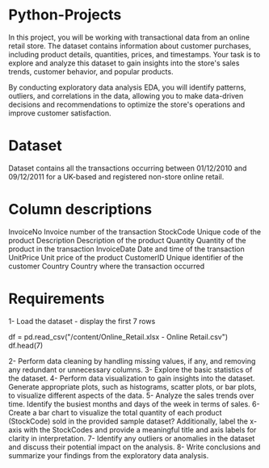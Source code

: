 # Python-Projects

In this project, you will be working with transactional data from an online retail store. The dataset contains information about customer purchases, including product details, quantities, prices, and timestamps. Your task is to explore and analyze this dataset to gain insights into the store's sales trends, customer behavior, and popular products.

By conducting exploratory data analysis EDA, you will identify patterns, outliers, and correlations in the data, allowing you to make data-driven decisions and recommendations to optimize the store's operations and improve customer satisfaction.


# Dataset

Dataset contains all the transactions occurring between 01/12/2010 and 09/12/2011 for a UK-based and registered non-store online retail.

# Column descriptions

InvoiceNo Invoice number of the transaction
StockCode Unique code of the product
Description Description of the product
Quantity Quantity of the product in the transaction
InvoiceDate Date and time of the transaction
UnitPrice Unit price of the product
CustomerID Unique identifier of the customer
Country Country where the transaction occurred

# Requirements

1- Load the dataset - display the first 7 rows

df = pd.read_csv("/content/Online_Retail.xlsx - Online Retail.csv")
df.head(7)






2- Perform data cleaning by handling missing values, if any, and removing any redundant or unnecessary columns.
3- Explore the basic statistics of the dataset.
4- Perform data visualization to gain insights into the dataset. Generate appropriate plots, such as histograms, scatter plots, or bar plots, to visualize different aspects of the data.
5- Analyze the sales trends over time. Identify the busiest months and days of the week in terms of sales.
6- Create a bar chart to visualize the total quantity of each product (StockCode) sold in the provided sample dataset? Additionally, label the x-axis with the StockCodes and provide a meaningful title and axis labels for clarity in interpretation.
7- Identify any outliers or anomalies in the dataset and discuss their potential impact on the analysis.
8- Write conclusions and summarize your findings from the exploratory data analysis.

